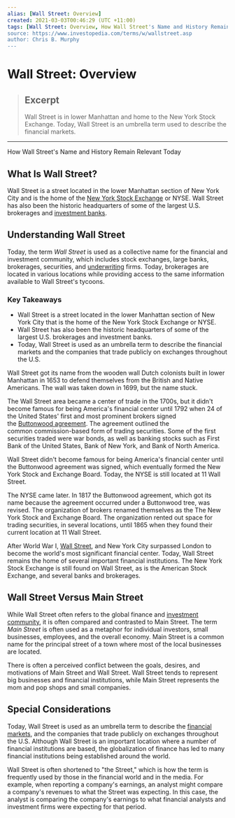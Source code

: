 ```yaml
---
alias: [Wall Street: Overview]
created: 2021-03-03T00:46:29 (UTC +11:00)
tags: [Wall Street: Overview, How Wall Street's Name and History Remain Relevant Today]
source: https://www.investopedia.com/terms/w/wallstreet.asp
author: Chris B. Murphy
---
```


# Wall Street: Overview

> ## Excerpt
> Wall Street is in lower Manhattan and home to the New York Stock Exchange. Today, Wall Street is an umbrella term used to describe the financial markets.

---

How Wall Street's Name and History Remain Relevant Today
## What Is Wall Street?

Wall Street is a street located in the lower Manhattan section of New York City and is the home of the [New York Stock Exchange](https://www.investopedia.com/terms/n/nyse.asp) or NYSE. Wall Street has also been the historic headquarters of some of the largest U.S. brokerages and [investment banks](https://www.investopedia.com/articles/active-trading/121715/bulge-bracket-vs-mid-market-vs-boutique-investment-banks.asp).

## Understanding Wall Street

Today, the term _Wall Street_ is used as a collective name for the financial and investment community, which includes stock exchanges, large banks, brokerages, securities, and [underwriting](https://www.investopedia.com/terms/u/underwriting.asp) firms. Today, brokerages are located in various locations while providing access to the same information available to Wall Street's tycoons.

### Key Takeaways

-   Wall Street is a street located in the lower Manhattan section of New York City that is the home of the New York Stock Exchange or NYSE.
-   Wall Street has also been the historic headquarters of some of the largest U.S. brokerages and investment banks.
-   Today, Wall Street is used as an umbrella term to describe the financial markets and the companies that trade publicly on exchanges throughout the U.S.

Wall Street got its name from the wooden wall Dutch colonists built in lower Manhattan in 1653 to defend themselves from the British and Native Americans. The wall was taken down in 1699, but the name stuck.

The Wall Street area became a center of trade in the 1700s, but it didn't become famous for being America's financial center until 1792 when 24 of the United States' first and most prominent brokers signed the [Buttonwood agreement](https://www.investopedia.com/terms/b/buttonwoodagreement.asp). The agreement outlined the common commission-based form of trading securities. Some of the first securities traded were war bonds, as well as banking stocks such as First Bank of the United States, Bank of New York, and Bank of North America.

Wall Street didn't become famous for being America's financial center until the Buttonwood agreement was signed, which eventually formed the New York Stock and Exchange Board. Today, the NYSE is still located at 11 Wall Street.

The NYSE came later. In 1817 the Buttonwood agreement, which got its name because the agreement occurred under a Buttonwood tree, was revised. The organization of brokers renamed themselves as the The New York Stock and Exchange Board. The organization rented out space for trading securities, in several locations, until 1865 when they found their current location at 11 Wall Street.

After World War I, [Wall Street](https://www.investopedia.com/articles/personal-finance/021015/how-land-wall-street-job-out-college.asp), and New York City surpassed London to become the world's most significant financial center. Today, Wall Street remains the home of several important financial institutions. The New York Stock Exchange is still found on Wall Street, as is the American Stock Exchange, and several banks and brokerages.

## Wall Street Versus Main Street

While Wall Street often refers to the global finance and [investment community](https://www.investopedia.com/articles/basics/12/community-investing.asp), it is often compared and contrasted to Main Street. The term _Main Street_ is often used as a metaphor for individual investors, small businesses, employees, and the overall economy. Main Street is a common name for the principal street of a town where most of the local businesses are located.

There is often a perceived conflict between the goals, desires, and motivations of Main Street and Wall Street. Wall Street tends to represent big businesses and financial institutions, while Main Street represents the mom and pop shops and small companies.

## Special Considerations

Today, Wall Street is used as an umbrella term to describe the [financial markets](https://www.investopedia.com/terms/f/financial-market.asp), and the companies that trade publicly on exchanges throughout the U.S. Although Wall Street is an important location where a number of financial institutions are based, the globalization of finance has led to many financial institutions being established around the world.

Wall Street is often shortened to "the Street," which is how the term is frequently used by those in the financial world and in the media. For example, when reporting a company's earnings, an analyst might compare a company's revenues to what the Street was expecting. In this case, the analyst is comparing the company's earnings to what financial analysts and investment firms were expecting for that period.
